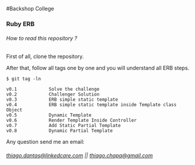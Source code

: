 #Backshop College
### Ruby ERB

###### How to read this repository ?

First of all, clone the repository.

After that, follow all tags one by one and you will understand all ERB steps.

````
$ git tag -ln

v0.1            Solve the challenge
v0.2            Challenger Solution
v0.3            ERB simple static template
v0.4            ERB simple static template inside Template class Object
v0.5            Dynamic Template
v0.6            Render Template Inside Controller
v0.7            Add Static Partial Template
v0.8            Dynamic Partial Template

````


Any question send me an email:   
###### thiago.dantas@linkedcare.com ||  thiago.chapa@gmail.com
